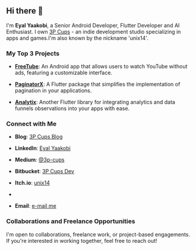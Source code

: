 ## Hi there 👋
I'm **Eyal Yaakobi**, a Senior Android Developer, Flutter Developer and AI Enthusiast. I own [3P Cups](https://3p-cups.blogspot.com/) - an indie development studio specializing in apps and games.I'm also known by the nickname 'unix14'.

### My Top 3 Projects

- **[FreeTube](https://github.com/unix14/FreeTube)**: An Android app that allows users to watch YouTube without ads, featuring a customizable interface.

- **[PaginatorX](https://github.com/unix14/paginatorx)**: A Flutter package that simplifies the implementation of pagination in your applications.

- **[Analytix](https://github.com/unix14/Analytix)**: Another Flutter library for integrating analytics and data funnels observations into your apps with ease.

### Connect with Me

- **Blog**: [3P Cups Blog](https://3p-cups.blogspot.com/)

- **LinkedIn**: [Eyal Yaakobi](https://linkedin.com/in/eyalyaakobi)

- **Medium**: [@3p-cups](https://medium.com/@3p-cups)

- **Bitbucket**: [3P Cups Dev](https://bitbucket.org/3pCupsDev)

- **Itch.io**: [unix14](https://unix14.itch.io/)
- 
- **Email**: [e-mail me](mailto:unix14@gmail.com)

### Collaborations and Freelance Opportunities

I'm open to collaborations, freelance work, or project-based engagements. If you're interested in working together, feel free to reach out!


<!--
**unix14/unix14** is a ✨ _special_ ✨ repository because its `README.md` (this file) appears on your GitHub profile.

Here are some ideas to get you started:

- 🔭 I’m currently working on ...
- 🌱 I’m currently learning ...
- 👯 I’m looking to collaborate on ...
- 🤔 I’m looking for help with ...
- 💬 Ask me about ...
- 📫 How to reach me: ...
- 😄 Pronouns: ...
- ⚡ Fun fact: ...
-->
